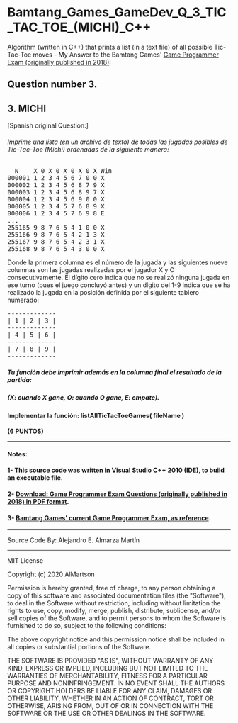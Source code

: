 # Bamtang_Games_GameDev_Q_3_TIC_TAC_TOE_(MICHI)_C++
Algorithm (written in C++) that prints a list (in a text file) of all possible Tic-Tac-Toe moves - My Answer to the Bamtang Games' [Game Programmer Exam (originally published in 2018)](README_QuestionDetails/BAMTANG_ExamCpp_2018.pdf):

## Question number 3.
## 3. MICHI

[Spanish original Question:]

###### Imprime una lista (en un archivo de texto) de todas las jugadas posibles de Tic-Tac-Toe (Michi) ordenadas de la siguiente manera:

<pre>  N    X 0 X 0 X 0 X 0 X Win
000001 1 2 3 4 5 6 7 0 0 X  
000002 1 2 3 4 5 6 8 7 9 X  
000003 1 2 3 4 5 6 8 9 7 X  
000004 1 2 3 4 5 6 9 0 0 X  
000005 1 2 3 4 5 7 6 8 9 X  
000006 1 2 3 4 5 7 6 9 8 E  
...  
255165 9 8 7 6 5 4 1 0 0 X  
255166 9 8 7 6 5 4 2 1 3 X  
255167 9 8 7 6 5 4 2 3 1 X  
255168 9 8 7 6 5 4 3 0 0 X  
</pre>

  Donde la primera columna es el número de la jugada y las siguientes nueve columnas son las jugadas realizadas por el jugador X y O consecutivamente. El dígito cero indica que no se realizó ninguna jugada en ese turno (pues el juego concluyó antes) y un dígito del 1-9 indica que se ha realizado la jugada en la posición definida por el siguiente tablero numerado:

<pre>
-------------
| 1 | 2 | 3 |  
-------------
| 4 | 5 | 6 |  
-------------
| 7 | 8 | 9 |  
-------------
</pre>

##### Tu función debe imprimir además en la columna final el resultado de la partida:
  
##### (X: cuando X gane, O: cuando O gane, E: empate).

#### Implementar la función: listAllTicTacToeGames( fileName )

<strong> (6 PUNTOS) </strong>

*******************************************************************************

#### Notes:
#### 1- This source code was written in <strong> Visual Studio C++ 2010 </strong> (IDE), to build an executable file.

#### 2- [Download: Game Programmer Exam Questions (originally published in 2018) in PDF format](README_QuestionDetails/BAMTANG_ExamCpp_2018.pdf).

#### 3- [Bamtang Games' current Game Programmer Exam, as reference](https://www.bamtang.com/jobs/game-programmer).

*******************************************************************************
Source Code By:	 Alejandro E. Almarza Martín
*******************************************************************************


MIT License

Copyright (c) 2020 AlMartson

Permission is hereby granted, free of charge, to any person obtaining a copy
of this software and associated documentation files (the "Software"), to deal
in the Software without restriction, including without limitation the rights
to use, copy, modify, merge, publish, distribute, sublicense, and/or sell
copies of the Software, and to permit persons to whom the Software is
furnished to do so, subject to the following conditions:

The above copyright notice and this permission notice shall be included in all
copies or substantial portions of the Software.

THE SOFTWARE IS PROVIDED "AS IS", WITHOUT WARRANTY OF ANY KIND, EXPRESS OR
IMPLIED, INCLUDING BUT NOT LIMITED TO THE WARRANTIES OF MERCHANTABILITY,
FITNESS FOR A PARTICULAR PURPOSE AND NONINFRINGEMENT. IN NO EVENT SHALL THE
AUTHORS OR COPYRIGHT HOLDERS BE LIABLE FOR ANY CLAIM, DAMAGES OR OTHER
LIABILITY, WHETHER IN AN ACTION OF CONTRACT, TORT OR OTHERWISE, ARISING FROM,
OUT OF OR IN CONNECTION WITH THE SOFTWARE OR THE USE OR OTHER DEALINGS IN THE
SOFTWARE.
